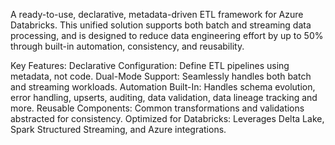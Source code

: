 A ready-to-use, declarative, metadata-driven ETL framework for Azure Databricks. This unified solution supports both batch and streaming data processing, and is designed to reduce data engineering effort by up to 50% through built-in automation, consistency, and reusability.

Key Features:
Declarative Configuration: Define ETL pipelines using metadata, not code.
Dual-Mode Support: Seamlessly handles both batch and streaming workloads.
Automation Built-In: Handles schema evolution, error handling, upserts, auditing, data validation, data lineage tracking and more.
Reusable Components: Common transformations and validations abstracted for consistency.
Optimized for Databricks: Leverages Delta Lake, Spark Structured Streaming, and Azure integrations.
